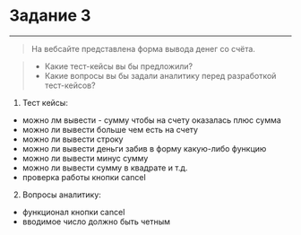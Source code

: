 # Задание 3
***

> На вебсайте представлена форма вывода денег со счёта.

> - Какие тест-кейсы вы бы предложили?
> - Какие вопросы вы бы задали аналитику перед разработкой тест-кейсов?



1) Тест кейсы:
- можно лм вывести - сумму чтобы на счету оказалась плюс сумма
- можно ли вывести больше чем есть на счету
- можно ли вывести строку
- можно ли вывести деньги забив в форму какую-либо функцию
- можно ли вывести минус сумму
- можно ли вывести сумму в квадрате и т.д.
- проверка работы кнопки cancel


2) Вопросы аналитику:
- функционал кнопки cancel
- вводимое число должно быть четным


